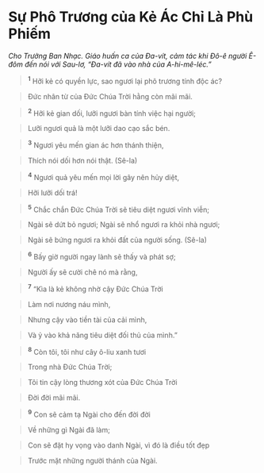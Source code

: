 # Sự Phô Trương của Kẻ Ác Chỉ Là Phù Phiếm
*Cho Trưởng Ban Nhạc. Giáo huấn ca của Đa-vít, cảm tác khi Đô-ê người Ê-đôm đến nói với Sau-lơ, “Đa-vít đã vào nhà của A-hi-mê-léc.”*

> <sup><b>1</b></sup> Hỡi kẻ có quyền lực, sao ngươi lại phô trương tính độc ác?
>


> Đức nhân từ của Đức Chúa Trời hằng còn mãi mãi.
>


> <sup><b>2</b></sup> Hỡi kẻ gian dối, lưỡi ngươi bàn tính việc hại người;
>


> Lưỡi ngươi quả là một lưỡi dao cạo sắc bén.
>


> <sup><b>3</b></sup> Ngươi yêu mến gian ác hơn thánh thiện,
>


> Thích nói dối hơn nói thật. (Sê-la)
>


> <sup><b>4</b></sup> Ngươi quả yêu mến mọi lời gây nên hủy diệt,
>


> Hỡi lưỡi dối trá!
>


> <sup><b>5</b></sup> Chắc chắn Đức Chúa Trời sẽ tiêu diệt ngươi vĩnh viễn;
>


> Ngài sẽ dứt bỏ ngươi; Ngài sẽ nhổ ngươi ra khỏi nhà ngươi;
>


> Ngài sẽ bứng ngươi ra khỏi đất của người sống. (Sê-la)
>


> <sup><b>6</b></sup> Bấy giờ người ngay lành sẽ thấy và phát sợ;
>


> Người ấy sẽ cười chê nó mà rằng,
>


> <sup><b>7</b></sup> “Kìa là kẻ không nhờ cậy Đức Chúa Trời
>


> Làm nơi nương náu mình,
>


> Nhưng cậy vào tiền tài của cải mình,
>


> Và ỷ vào khả năng tiêu diệt đối thủ của mình.”
>


> <sup><b>8</b></sup> Còn tôi, tôi như cây ô-liu xanh tươi
>


> Trong nhà Đức Chúa Trời;
>


> Tôi tin cậy lòng thương xót của Đức Chúa Trời
>


> Đời đời mãi mãi.
>


> <sup><b>9</b></sup> Con sẽ cảm tạ Ngài cho đến đời đời
>


> Về những gì Ngài đã làm;
>


> Con sẽ đặt hy vọng vào danh Ngài, vì đó là điều tốt đẹp
>


> Trước mặt những người thánh của Ngài.
>